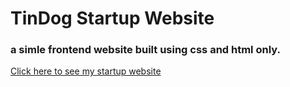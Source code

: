 # TinDog Startup Website

### a simle frontend website built using css and html only.

[Click here to see my startup website](https://palakyadav1807.github.io/TinDogStartUpWebsitePractice/)
